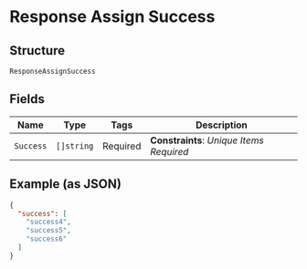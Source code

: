 
# Response Assign Success

## Structure

`ResponseAssignSuccess`

## Fields

| Name | Type | Tags | Description |
|  --- | --- | --- | --- |
| `Success` | `[]string` | Required | **Constraints**: *Unique Items Required* |

## Example (as JSON)

```json
{
  "success": [
    "success4",
    "success5",
    "success6"
  ]
}
```

